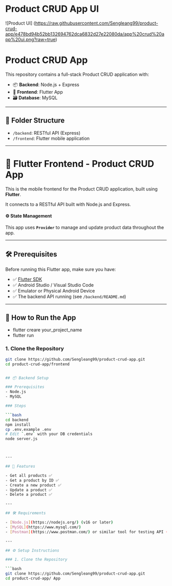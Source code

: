 # Product CRUD App UI

![Product UI] (https://raw.githubusercontent.com/Sengleang99/product-crud-app/e478bd94b52bb132694762dca6832d27e22080da/app%20crud%20app%20ui.png?raw=true)

# Product CRUD App

This repository contains a full-stack Product CRUD application with:

- 📦 **Backend**: Node.js + Express
- 📱 **Frontend**: Flutter App
- 🗃️ **Database**: MySQL

---

## 📁 Folder Structure

- `/backend`: RESTful API (Express)
- `/frontend`: Flutter mobile application

---

# 📱 Flutter Frontend - Product CRUD App

This is the mobile frontend for the Product CRUD application, built using **Flutter**.

It connects to a RESTful API built with Node.js and Express.

#### ⚙️ State Management

This app uses **`Provider`** to manage and update product data throughout the app.

---

## 🛠️ Prerequisites

Before running this Flutter app, make sure you have:

- ✅ [Flutter SDK](https://docs.flutter.dev/get-started/install)
- ✅ Android Studio / Visual Studio Code
- ✅ Emulator or Physical Android Device
- ✅ The backend API running (see `/backend/README.md`)

---

## 🚀 How to Run the App
 - flutter creare your_project_name
 - flutter run

### 1. Clone the Repository

```bash
git clone https://github.com/Sengleang99/product-crud-app.git
cd product-crud-app/frontend


## 📦 Backend Setup

### Prerequisites
- Node.js
- MySQL

### Steps

```bash
cd backend
npm install
cp .env.example .env
# Edit `.env` with your DB credentials
node server.js



---

## 🚀 Features

- Get all products ✅  
- Get a product by ID ✅  
- Create a new product ✅  
- Update a product ✅  
- Delete a product ✅

---

## 🛠️ Requirements

- [Node.js](https://nodejs.org/) (v16 or later)
- [MySQL](https://www.mysql.com/)
- [Postman](https://www.postman.com/) or similar tool for testing API (optional)

---

## ⚙️ Setup Instructions

### 1. Clone the Repository

```bash
git clone https://github.com/Sengleang99/product-crud-app.git
cd product-crud-app/ App

